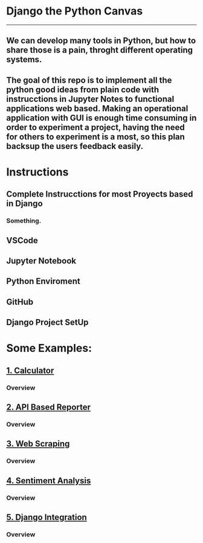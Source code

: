# Django the Python Canvas

------

## We can develop many tools in Python, but how to share those is a pain, throght different operating systems.

## The goal of this repo is to implement all the python good ideas from plain code with instrucctions in Jupyter Notes to functional applications web based. Making an operational application with GUI is enough time consuming in order to experiment a project, having the need for others to experiment is a most, so this plan backsup the users feedback easily.



# Instructions
## Complete Instrucctions for most Proyects based in Django
### Something.

## VSCode

## Jupyter Notebook

## Python Enviroment

## GitHub

## Django Project SetUp


# Some Examples:

## [1. Calculator](#)

### Overview

## [2. API Based Reporter](#)

### Overview

## [3. Web Scraping](#)

### Overview

## [4. Sentiment Analysis](#)

### Overview

## [5. Django Integration](#)

### Overview
